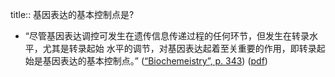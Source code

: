 title:: 基因表达的基本控制点是?

- “尽管基因表达调控可发生在遗传信息传递过程的任何环节，但发生在转录水平，尤其是转录起始 水平的调节，对基因表达起着至关重要的作用，即转录起始是基因表达的基本控制点。” ([“Biochemeistry”, p. 343](zotero://select/library/items/5LP9YZZU)) ([pdf](zotero://open-pdf/library/items/2MLGCVRM?page=343&annotation=IFUN3PJR))